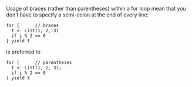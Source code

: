Usage of braces (rather than parentheses) within a for loop mean that you don’t have to specify a semi-colon at the end of every line:

    for {      // braces
      t <- List(1, 2, 3)
      if i % 2 == 0
    } yield t

is preferred to

    for (      // parentheses
      t <- List(1, 2, 3);
      if i % 2 == 0
    ) yield t
      